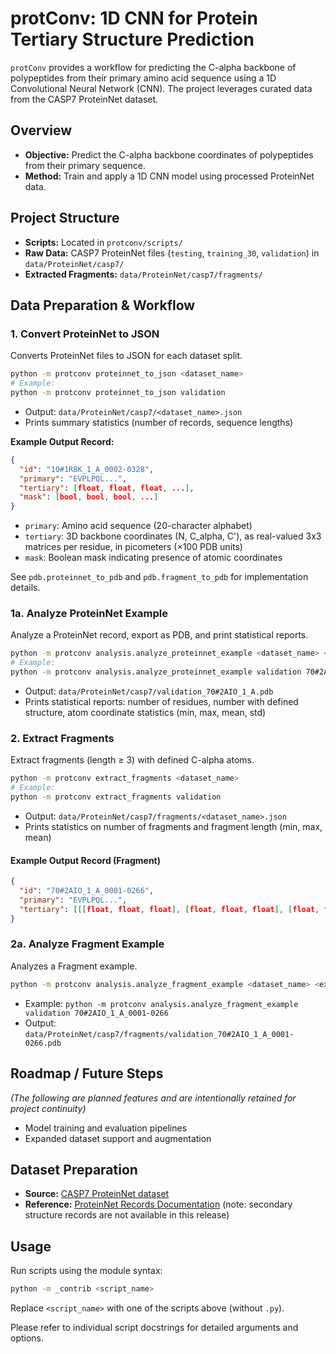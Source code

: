 # protConv: 1D CNN for Protein Tertiary Structure Prediction

`protConv` provides a workflow for predicting the C-alpha backbone of polypeptides from their primary amino acid sequence using a 1D Convolutional Neural Network (CNN). The project leverages curated data from the CASP7 ProteinNet dataset.

## Overview

- **Objective:** Predict the C-alpha backbone coordinates of polypeptides from their primary sequence.
- **Method:** Train and apply a 1D CNN model using processed ProteinNet data.

## Project Structure

- **Scripts:** Located in `protconv/scripts/`
- **Raw Data:** CASP7 ProteinNet files (`testing`, `training_30`, `validation`) in `data/ProteinNet/casp7/`
- **Extracted Fragments:** `data/ProteinNet/casp7/fragments/`

## Data Preparation & Workflow

### 1. Convert ProteinNet to JSON

Converts ProteinNet files to JSON for each dataset split.

```bash
python -m protconv proteinnet_to_json <dataset_name>
# Example:
python -m protconv proteinnet_to_json validation
```
- Output: `data/ProteinNet/casp7/<dataset_name>.json`
- Prints summary statistics (number of records, sequence lengths)

**Example Output Record:**
```json
{
  "id": "10#1R8K_1_A_0002-0328",
  "primary": "EVPLPQL...",
  "tertiary": [float, float, float, ...],
  "mask": [bool, bool, bool, ...]
}
```

- `primary`: Amino acid sequence (20-character alphabet)
- `tertiary`: 3D backbone coordinates (N, C_alpha, C'), as real-valued 3x3 matrices per residue, in picometers (×100 PDB units)
- `mask`: Boolean mask indicating presence of atomic coordinates

See `pdb.proteinnet_to_pdb` and `pdb.fragment_to_pdb` for implementation details.

### 1a. Analyze ProteinNet Example

Analyze a ProteinNet record, export as PDB, and print statistical reports.

```bash
python -m protconv analysis.analyze_proteinnet_example <dataset_name> <example_id>
# Example:
python -m protconv analysis.analyze_proteinnet_example validation 70#2AIO_1_A
```
- Output: `data/ProteinNet/casp7/validation_70#2AIO_1_A.pdb`
- Prints statistical reports: number of residues, number with defined structure, atom coordinate statistics (min, max, mean, std)

### 2. Extract Fragments

Extract fragments (length ≥ 3) with defined C-alpha atoms.

```bash
python -m protconv extract_fragments <dataset_name>
# Example:
python -m protconv extract_fragments validation
```
- Output: `data/ProteinNet/casp7/fragments/<dataset_name>.json`
- Prints statistics on number of fragments and fragment length (min, max, mean)

#### Example Output Record (Fragment)
```json
{
  "id": "70#2AIO_1_A_0001-0266",
  "primary": "EVPLPQL...",
  "tertiary": [[[float, float, float], [float, float, float], [float, float, float]], ...],
}
```

### 2a. Analyze Fragment Example
Analyzes a Fragment example.

```bash
python -m protconv analysis.analyze_fragment_example <dataset_name> <example_id>
```
- Example: `python -m protconv analysis.analyze_fragment_example validation 70#2AIO_1_A_0001-0266`
- Output: `data/ProteinNet/casp7/fragments/validation_70#2AIO_1_A_0001-0266.pdb`

## Roadmap / Future Steps
*(The following are planned features and are intentionally retained for project continuity)*

- Model training and evaluation pipelines
- Expanded dataset support and augmentation

## Dataset Preparation
- **Source:** [CASP7 ProteinNet dataset](https://sharehost.hms.harvard.edu/sysbio/alquraishi/proteinnet/human_readable/casp7.tar.gz)
- **Reference:** [ProteinNet Records Documentation](https://github.com/aqlaboratory/proteinnet/blob/master/docs/proteinnet_records.md) (note: secondary structure records are not available in this release)

## Usage
Run scripts using the module syntax:

```bash
python -m _contrib <script_name>
```
Replace `<script_name>` with one of the scripts above (without `.py`).

Please refer to individual script docstrings for detailed arguments and options.
